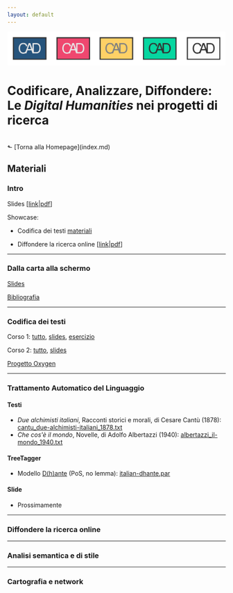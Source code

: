 ```yaml
---
layout: default
---
```


![CAD-logo](assets/img/CAD-logo-long.png)

# Codificare, Analizzare, Diffondere: <br />Le *Digital Humanities* nei progetti di ricerca
<br/>
&#11025; [Torna alla Homepage](index.md)
<br/>

## Materiali


### Intro

Slides [[link](https://elespdn.github.io/talks/20190719_verona/20190719_introDH.html#/)&#x7c;[pdf](materiali/intro/CADverona_intro.pdf)]

Showcase:

- Codifica dei testi [materiali](materiali/tei/showcase.zip)

- Diffondere la ricerca online [[link](https://elespdn.github.io/talks/20190719_verona/20190719_showcase.html#/)&#x7c;[pdf](materiali/intro/showcase)]


---

### Dalla carta alla schermo

[Slides](materiali/ocr/Bazzaco_pptCAD2019.pdf)

[Bibliografia](materiali/ocr/bibliografia_OCR_per_umanisti.pdf)

---

### Codifica dei testi

Corso 1: [tutto](materiali/tei/corso_1.zip), [slides](https://github.com/CADottorato/sito/blob/master/materiali/tei/corso_1/TEI_1.md), [esercizio](https://github.com/CADottorato/sito/blob/master/materiali/tei/corso_1/Esercizio_1/Esercizio_1.md)

Corso 2: [tutto](materiali/tei/corso_2.zip), [slides](https://github.com/CADottorato/sito/blob/master/materiali/tei/corso_2/TEI_2.md) 

[Progetto Oxygen](materiali/tei/Corso_2019_07_16_Verona.xpr)


---

### Trattamento Automatico del Linguaggio

#### Testi

- _Due alchimisti italiani_, Racconti storici e morali, di Cesare Cantù (1878): [cantu_due-alchimisti-italiani_1878.txt](https://github.com/CADottorato/sito/blob/master/materiali/nlp/cantu_due-alchimisti-italiani_1878.txt)
- _Che cos'è il mondo_, Novelle, di Adolfo Albertazzi (1940): [albertazzi_il-mondo_1940.txt](https://github.com/CADottorato/sito/blob/master/materiali/nlp/albertazzi_il-mondo_1940.txt)

#### TreeTagger

- Modello [D(h)ante](https://dh.fbk.eu/D%28h%29ante) (PoS, no lemma): [italian-dhante.par](https://github.com/CADottorato/sito/blob/master/materiali/nlp/italian-dhante.par)

#### Slide

- Prossimamente


---

### Diffondere la ricerca online


---

### Analisi semantica e di stile


---

### Cartografia e network

